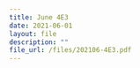 ```yaml
---
title: June 4E3
date: 2021-06-01
layout: file
description: ""
file_url: /files/202106-4E3.pdf
---
```

